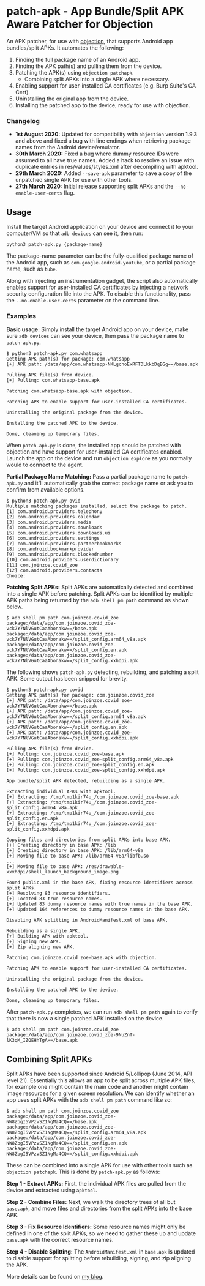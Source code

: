 # patch-apk - App Bundle/Split APK Aware Patcher for Objection #
An APK patcher, for use with [objection](https://github.com/sensepost/objection), that supports Android app bundles/split APKs. It automates the following:

1. Finding the full package name of an Android app.
2. Finding the APK path(s) and pulling them from the device.
3. Patching the APK(s) using `objection patchapk`.
	-  Combining split APKs into a single APK where necessary.
4. Enabling support for user-installed CA certificates (e.g. Burp Suite's CA Cert).
5. Uninstalling the original app from the device.
6. Installing the patched app to the device, ready for use with objection.

### Changelog ###

* **1st August 2020:** Updated for compatibility with `objection` version 1.9.3 and above and fixed a bug with line endings when retrieving package names from the Android device/emulator.
* **30th March 2020:** Fixed a bug where dummy resource IDs were assumed to all have true names. Added a hack to resolve an issue with duplicate entries in res/values/styles.xml after decompiling with apktool.
* **29th March 2020:** Added `--save-apk` parameter to save a copy of the unpatched single APK for use with other tools.
* **27th March 2020:** Initial release supporting split APKs and the `--no-enable-user-certs` flag.

## Usage ##
Install the target Android application on your device and connect it to your computer/VM so that `adb devices` can see it, then run:

```
python3 patch-apk.py {package-name}
```

The package-name parameter can be the fully-qualified package name of the Android app, such as `com.google.android.youtube`, or a partial package name, such as `tube`.

Along with injecting an instrumentation gadget, the script also automatically enables support for user-installed CA certificates by injecting a network security configuration file into the APK. To disable this functionality, pass the `--no-enable-user-certs` parameter on the command line.

### Examples ###
**Basic usage:** Simply install the target Android app on your device, make sure `adb devices` can see your device, then pass the package name to `patch-apk.py`.

```
$ python3 patch-apk.py com.whatsapp
Getting APK path(s) for package: com.whatsapp
[+] APK path: /data/app/com.whatsapp-NKLgchoExRFTDLkkbDqBGg==/base.apk

Pulling APK file(s) from device.
[+] Pulling: com.whatsapp-base.apk

Patching com.whatsapp-base.apk with objection.

Patching APK to enable support for user-installed CA certificates.

Uninstalling the original package from the device.

Installing the patched APK to the device.

Done, cleaning up temporary files.
```

When `patch-apk.py` is done, the installed app should be patched with objection and have support for user-installed CA certificates enabled. Launch the app on the device and run `objection explore` as you normally would to connect to the agent.

**Partial Package Name Matching:** Pass a partial package name to `patch-apk.py` and it'll automatically grab the correct package name or ask you to confirm from available options.

```
$ python3 patch-apk.py ovid
Multiple matching packages installed, select the package to patch.
[1] com.android.providers.telephony
[2] com.android.providers.calendar
[3] com.android.providers.media
[4] com.android.providers.downloads
[5] com.android.providers.downloads.ui
[6] com.android.providers.settings
[7] com.android.providers.partnerbookmarks
[8] com.android.bookmarkprovider
[9] com.android.providers.blockednumber
[10] com.android.providers.userdictionary
[11] com.joinzoe.covid_zoe
[12] com.android.providers.contacts
Choice:
```

**Patching Split APKs:** Split APKs are automatically detected and combined into a single APK before patching. Split APKs can be identified by multiple APK paths being returned by the `adb shell pm path` command as shown below.

```
$ adb shell pm path com.joinzoe.covid_zoe
package:/data/app/com.joinzoe.covid_zoe-vck7Y7NlVGutCaaAbonakw==/base.apk
package:/data/app/com.joinzoe.covid_zoe-vck7Y7NlVGutCaaAbonakw==/split_config.arm64_v8a.apk
package:/data/app/com.joinzoe.covid_zoe-vck7Y7NlVGutCaaAbonakw==/split_config.en.apk
package:/data/app/com.joinzoe.covid_zoe-vck7Y7NlVGutCaaAbonakw==/split_config.xxhdpi.apk
```

The following shows `patch-apk.py` detecting, rebuilding, and patching a split APK. Some output has been snipped for brevity.

```
$ python3 patch-apk.py covid
Getting APK path(s) for package: com.joinzoe.covid_zoe
[+] APK path: /data/app/com.joinzoe.covid_zoe-vck7Y7NlVGutCaaAbonakw==/base.apk
[+] APK path: /data/app/com.joinzoe.covid_zoe-vck7Y7NlVGutCaaAbonakw==/split_config.arm64_v8a.apk
[+] APK path: /data/app/com.joinzoe.covid_zoe-vck7Y7NlVGutCaaAbonakw==/split_config.en.apk
[+] APK path: /data/app/com.joinzoe.covid_zoe-vck7Y7NlVGutCaaAbonakw==/split_config.xxhdpi.apk

Pulling APK file(s) from device.
[+] Pulling: com.joinzoe.covid_zoe-base.apk
[+] Pulling: com.joinzoe.covid_zoe-split_config.arm64_v8a.apk
[+] Pulling: com.joinzoe.covid_zoe-split_config.en.apk
[+] Pulling: com.joinzoe.covid_zoe-split_config.xxhdpi.apk

App bundle/split APK detected, rebuilding as a single APK.

Extracting individual APKs with apktool.
[+] Extracting: /tmp/tmp1kir74u_/com.joinzoe.covid_zoe-base.apk
[+] Extracting: /tmp/tmp1kir74u_/com.joinzoe.covid_zoe-split_config.arm64_v8a.apk
[+] Extracting: /tmp/tmp1kir74u_/com.joinzoe.covid_zoe-split_config.en.apk
[+] Extracting: /tmp/tmp1kir74u_/com.joinzoe.covid_zoe-split_config.xxhdpi.apk

Copying files and directories from split APKs into base APK.
[+] Creating directory in base APK: /lib
[+] Creating directory in base APK: /lib/arm64-v8a
[+] Moving file to base APK: /lib/arm64-v8a/libfb.so
...
[+] Moving file to base APK: /res/drawable-xxxhdpi/shell_launch_background_image.png

Found public.xml in the base APK, fixing resource identifiers across split APKs.
[+] Resolving 83 resource identifiers.
[+] Located 83 true resource names.
[+] Updated 83 dummy resource names with true names in the base APK.
[+] Updated 164 references to dummy resource names in the base APK.

Disabling APK splitting in AndroidManifest.xml of base APK.

Rebuilding as a single APK.
[+] Building APK with apktool.
[+] Signing new APK.
[+] Zip aligning new APK.

Patching com.joinzoe.covid_zoe-base.apk with objection.

Patching APK to enable support for user-installed CA certificates.

Uninstalling the original package from the device.

Installing the patched APK to the device.

Done, cleaning up temporary files.
```

After `patch-apk.py` completes, we can run `adb shell pm path` again to verify that there is now a single patched APK installed on the device.

```
$ adb shell pm path com.joinzoe.covid_zoe
package:/data/app/com.joinzoe.covid_zoe-9NuZnT-lK3qM_IZQEHhTgA==/base.apk
```

## Combining Split APKs ##
Split APKs have been supported since Android 5/Lollipop (June 2014, API level 21). Essentially this allows an app to be split across multiple APK files, for example one might contain the main code and another might contain image resources for a given screen resolution. We can identify whether an app uses split APKs with the `adb shell pm path` command like so:

```
$ adb shell pm path com.joinzoe.covid_zoe
package:/data/app/com.joinzoe.covid_zoe-NW8ZbgI5VPzvSZ1NgMa4CQ==/base.apk
package:/data/app/com.joinzoe.covid_zoe-NW8ZbgI5VPzvSZ1NgMa4CQ==/split_config.arm64_v8a.apk
package:/data/app/com.joinzoe.covid_zoe-NW8ZbgI5VPzvSZ1NgMa4CQ==/split_config.en.apk
package:/data/app/com.joinzoe.covid_zoe-NW8ZbgI5VPzvSZ1NgMa4CQ==/split_config.xxhdpi.apk
```

These can be combined into a single APK for use with other tools such as `objection patchapk`. This is done by `patch-apk.py` as follows:

**Step 1 - Extract APKs:** First, the individual APK files are pulled from the device and extracted using `apktool`.

**Step 2 - Combine Files:** Next, we walk the directory trees of all but `base.apk`, and move files and directories from the split APKs into the base APK.

**Step 3 - Fix Resource Identifiers:** Some resource names might only be defined in one of the split APKs, so we need to gather these up and update `base.apk` with the correct resource names.

**Step 4 - Disable Splitting:** The `AndroidManifest.xml` in `base.apk` is updated to disable support for splitting before rebuilding, signing, and zip aligning the APK.

More details can be found on [my blog](https://nickbloor.co.uk/2020/03/29/patching-android-split-apks/).
